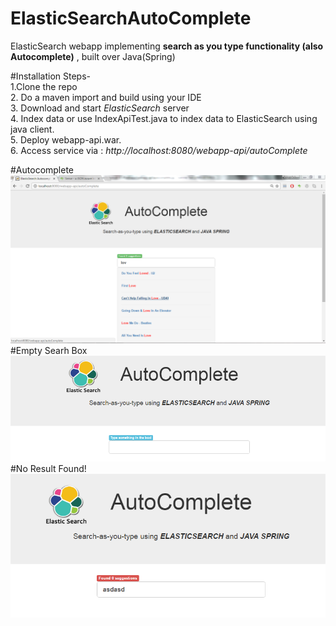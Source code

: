 # ElasticSearchAutoComplete
ElasticSearch webapp implementing <b>search as you type functionality (also Autocomplete)</b> , built over Java(Spring)

#Installation Steps-
<br>1.Clone the repo
<br>2. Do a maven import and build using your IDE
<br>3. Download and start <em>ElasticSearch</em> server
<br>4. Index data or use IndexApiTest.java to index data to ElasticSearch using java client.
<br>5. Deploy webapp-api.war.
<br>6. Access service via :<em> http://localhost:8080/webapp-api/autoComplete</em>

#Autocomplete
![Alt text](AutoComplete.PNG?raw=true "Screenshot")
#Empty Searh Box
![Alt text](ES-search2.PNG?raw=true "Screenshot2")
#No Result Found!
![Alt text](ES-search3.PNG?raw=true "Screenshot3")
